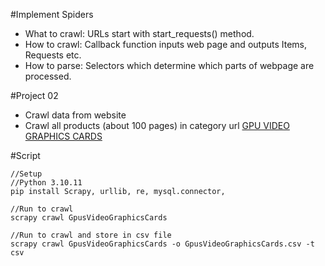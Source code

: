 #Implement Spiders
- What to crawl: URLs start with start_requests() method.
- How to crawl: Callback function inputs web page and outputs Items, Requests etc.
- How to parse: Selectors which determine which parts of webpage are processed.

#Project 02
- Crawl data from website 
- Crawl all products (about 100 pages) in category url [GPU VIDEO GRAPHICS CARDS](https://www.newegg.com/GPUs-Video-Graphics-Cards/SubCategory/ID-48/Page-9?Tid=7709)

#Script
```
//Setup
//Python 3.10.11
pip install Scrapy, urllib, re, mysql.connector,
```
```
//Run to crawl
scrapy crawl GpusVideoGraphicsCards
```
```
//Run to crawl and store in csv file
scrapy crawl GpusVideoGraphicsCards -o GpusVideoGraphicsCards.csv -t csv
```


